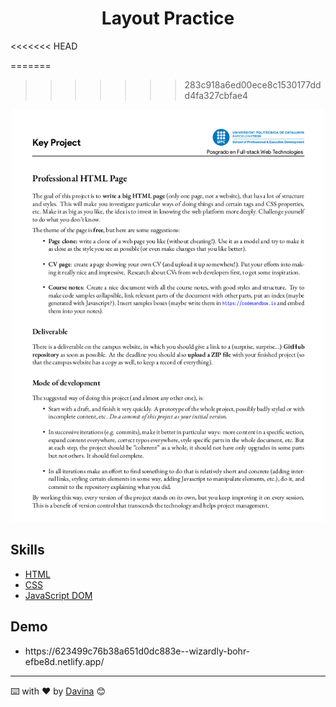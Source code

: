 <div align="center">


<h1>Layout Practice</h1>
    
</div>
<<<<<<< HEAD



=======
      
>>>>>>> 283c918a6ed00ece8c1530177ddd4fa327cbfae4
<p align="center"><img src="./assets/img/imgReadme.png?raw=true" width="500"></a></p>

## Skills

- [HTML](https://developer.mozilla.org/es/docs/Web/HTML)
- [CSS](https://developer.mozilla.org/es/docs/Web/CSS)
- [JavaScript DOM ](https://developer.mozilla.org/es/docs/Learn/JavaScript/First_steps/What_is_JavaScript)
## Demo
 - <p> https://623499c76b38a651d0dc883e--wizardly-bohr-efbe8d.netlify.app/</p>
---

⌨️ with ❤️ by [Davina](https://www.linkedin.com/in/davinamedina/) 😊
